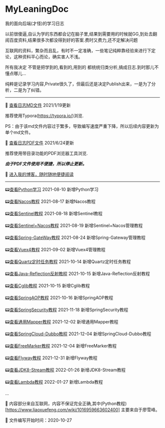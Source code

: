# MyLeaningDoc

我的面向后端(才怪)的学习日志

以前很傻逼,自认为学的东西都会记在脑子里,结果到需要用的时候就GG,到处去翻阅百度资料,结果很多次都没得到好的答案.费时又费力,还不定解决问题

互联网的资料，繁杂而且乱，有时不一定准确，一些笔记纯粹靠经验来进行下定论，这种资料平心而论，确实害人不浅。

所有我决定 不管是把学到的,看到的,用到的 都统统归类分析,搞成日志.到时那儿不懂点哪儿...

纯粹是记录学习内容,Private很久了，但最后还是决定Publish出来，一是为了分析，二是为了纠错。

---------------------------------------------------------------------------------

📢 [查看日志MD文件](doc.md)     2021/1/19更新

推荐使用Typora(https://typora.io/)浏览.

PS：由于该md文件内容过于繁多，导致编写速度严重下降，所以后续内容更新为单个md文件。

🍭 [查看日志PDF文件](doc.pdf)	2021/6/24更新

推荐使用带目录功能的PDF浏览器工具浏览.

***由于PDF文件使用不便捷，所以停止更新。***



:wedding: [进入我的博客，随时随地便捷阅读](https://zssaer.cn) 

---------------------------------------------------------------------------------
:pager:[查看Python学习](python.md)  2021-08-10 新增Python学习

:pager:[查看Nacos教程](./page/Nacos.md)  2021-08-17 新增Nacos教程

:pager:[查看Sentinel教程](./page/Sentinel.md)  2021-08-18 新增Sentinel教程

:pager:[查看Sentinel+Nacos教程](./page/Sentinel.md)  2021-08-19 新增Sentinel+Nacos管理教程

:pager:[查看Spring-GateWay教程](./page/gateway.md)  2021-08-24 新增Spring-Gateway管理教程

:pager:[查看Vuex4教程](./page/Vuex4.md)  2021-09-02 新增Vuex4管理教程

:pager:[查看Quartz定时任务教程](./page/Quartz.md)  2021-10-14 新增Quartz定时任务教程

:pager:[查看Java-Reflection反射教程](./page/Java-Reflection.md)  2021-10-15 新增Java-Reflection反射教程

:pager:[查看Cglib教程](./page/Cglib.md)  2021-10-15 新增Cglib教程

:pager:[查看SpringAOP教程](./page/SpringAOP.md)  2021-10-16 新增SpringAOP教程

:pager:[查看SpringSecurity教程](./page/SpringSecurity.md)  2021-11-18 新增SpringSecurity教程

:pager:[查看通用Mapper教程](./page/Tk-Mapper.md)  2021-12-02 新增通用Mapper教程

:pager:[查看SpringCloud-Dubbo教程](./page/SpringCloud-Dubbo.md)  2021-12-04 新增SpringCloud-Dubbo教程

:pager:[查看FreeMarker教程](./page/FreeMarker.md)  2021-12-04 新增FreeMarker教程

:pager:[查看Flyway教程](./page/Flyway.md)  2021-12-31 新增Flyway教程

:pager:[查看JDK8-Stream教程](./page/JDK8-Stream.md)  2022-01-26 新增JDK8-Stream教程

:pager:[查看Lambda教程](./page/Lambda.md)  2022-01-27 新增Lambda教程

...

:open_book: 内容部分来自互联网，内容不保证完全正确,其中(Python教程)[https://www.liaoxuefeng.com/wiki/1016959663602400] 主要来自于廖雪峰。

🍫 文件编写开始时间：2020-10-27
